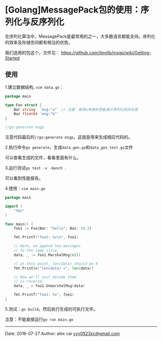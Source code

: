 # [Golang]MessagePack包的使用：序列化与反序列化

在序列化算法中，MessagePack是最常用的之一，大多数语言都能支持。序列化的效率及存储空间都有相当的优势。

我们选用的包这个，文件见：
https://github.com/tinylib/msgp/wiki/Getting-Started

## 使用

1.建立数据结构, `vim data.go`：

```go
package main

type Foo struct {
	Bar string  `msg:"a"` // 注意：使用a来做标签能减少序列化后的长度
	Baz float64 `msg:"b"`
}

//go:generate msgp
```

注意代码最后的`//go:generate msgp`，这就是用来生成相应代码的。

2.执行命令`go generate`，生成`data_gen.go`和`data_gen_test.go`文件

可以查看生成的文件，看看里面有什么。

3.运行测试`go test -v -bench .`

可以看到性能报告。

4.使用：`vim main.go`

```go
package main

import (
	"fmt"
)

func main() {
	foo1 := Foo{Bar: "hello", Baz: 10.3}

	fmt.Printf("foo1: %v\n", foo1)

	// Here, we append two messages
	// to the same slice.
	data, _ := foo1.MarshalMsg(nil)

	// at this point, len(data) should be 0
	fmt.Println("len(data) =", len(data))

	// Now we'll just decode them
	// in reverse:
	data, _ = foo1.UnmarshalMsg(data)

	fmt.Printf("foo1: %v", foo1)
}
```

5.测试：`go build`，然后执行生成的可执行文件。

注意：不能直接运行`go run main.go`



---------

Date: 2016-07-27  Author: alex cai <cyy0523xc@gmail.com>
